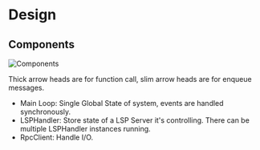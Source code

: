 # Design

## Components

![Components](http://www.plantuml.com/plantuml/proxy?src=https://raw.github.com/unrealhoang/master/design/component.puml)

Thick arrow heads are for function call, slim arrow heads are for enqueue messages.

* Main Loop: Single Global State of system, events are handled synchronously.
* LSPHandler: Store state of a LSP Server it's controlling. There can be multiple LSPHandler instances running.
* RpcClient: Handle I/O.
